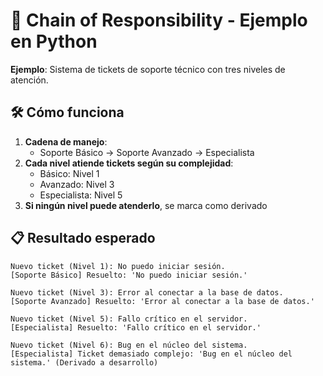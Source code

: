 # 🧩 Chain of Responsibility - Ejemplo en Python

**Ejemplo**: Sistema de tickets de soporte técnico con tres niveles de atención.

## 🛠️ Cómo funciona
1. **Cadena de manejo**:
   - Soporte Básico → Soporte Avanzado → Especialista
2. **Cada nivel atiende tickets según su complejidad**:
   - Básico: Nivel 1
   - Avanzado: Nivel 3
   - Especialista: Nivel 5
3. **Si ningún nivel puede atenderlo**, se marca como derivado

## 📋 Resultado esperado
```plaintext
Nuevo ticket (Nivel 1): No puedo iniciar sesión.
[Soporte Básico] Resuelto: 'No puedo iniciar sesión.'

Nuevo ticket (Nivel 3): Error al conectar a la base de datos.
[Soporte Avanzado] Resuelto: 'Error al conectar a la base de datos.'

Nuevo ticket (Nivel 5): Fallo crítico en el servidor.
[Especialista] Resuelto: 'Fallo crítico en el servidor.'

Nuevo ticket (Nivel 6): Bug en el núcleo del sistema.
[Especialista] Ticket demasiado complejo: 'Bug en el núcleo del sistema.' (Derivado a desarrollo)
